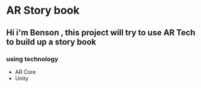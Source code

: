 # AR Story book 
Hi i'm Benson , this project will try to use AR Tech to build up a story book 
---
### using technology
- AR Core 
- Unity 
